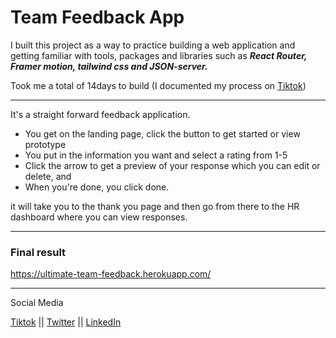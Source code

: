 # Team Feedback App

I built this project as a way to practice building a web application and getting familiar with tools, packages and libraries such as _**React Router, Framer motion, tailwind css and JSON-server.**_

Took me a total of 14days to build (I documented my process on [Tiktok](https://www.tiktok.com/@3diale.dev))

***
It's a straight forward feedback application. 
- You get on the landing page, click the button to get started or view prototype
- You put in the information you want and select a rating from 1-5
- Click the arrow to get a preview of your response which you can edit or delete, and
- When you're done, you click done.

it will take you to the thank you page and then go from there to the HR dashboard where you can view responses.
***

### Final result
https://ultimate-team-feedback.herokuapp.com/

***
Social Media

[Tiktok](https://www.tiktok.com/@3diale.dev)
|| [Twitter](https://www.twitter.com/3diale) ||
[LinkedIn](https://www.linkedin.com/in/clarence-aigbuza/)
